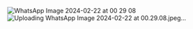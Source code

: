 ![WhatsApp Image 2024-02-22 at 00 29 08](https://github.com/gozdekalman/spring-boot-kafka/assets/74902044/a500e41d-ea7a-4e4e-868a-82c02f4b53a5)
![Uploading WhatsApp Image 2024-02-22 at 00.29.08.jpeg…]()

